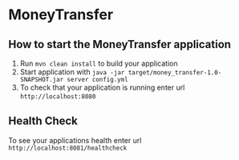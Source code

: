 # MoneyTransfer

How to start the MoneyTransfer application
---

1. Run `mvn clean install` to build your application
1. Start application with `java -jar target/money_transfer-1.0-SNAPSHOT.jar server config.yml`
1. To check that your application is running enter url `http://localhost:8080`

Health Check
---

To see your applications health enter url `http://localhost:8081/healthcheck`
